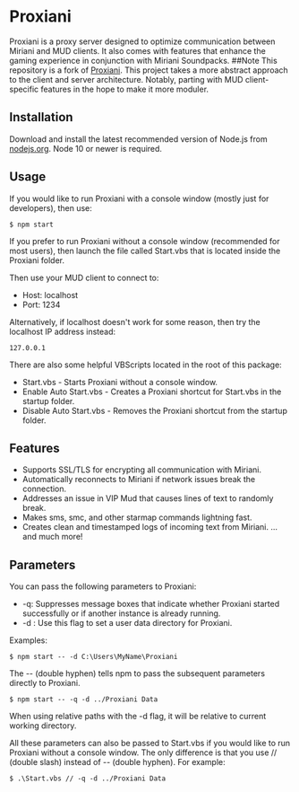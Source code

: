 # Proxiani
Proxiani is a proxy server designed to optimize communication between Miriani and MUD clients. It also comes with features that enhance the gaming experience in conjunction with Miriani Soundpacks.
##Note
This repository is a fork of [Proxiani](https://github.com/tms88/proxiani).
This project takes a more abstract approach to the client and server architecture. Notably, parting with  MUD client-specific features in the hope to make it more moduler.
## Installation
Download and install the latest recommended version of Node.js from [nodejs.org](https://nodejs.org/).
Node 10 or newer is required.

## Usage
If you would like to run Proxiani with a console window (mostly just for developers), then use:
```
$ npm start
```

If you prefer to run Proxiani without a console window (recommended for most users), then launch the file called Start.vbs that is located inside the Proxiani folder.

Then use your MUD client to connect to:
- Host: localhost
- Port: 1234

Alternatively, if localhost doesn't work for some reason, then try the localhost IP address instead:
```
127.0.0.1
```

There are also some helpful VBScripts located in the root of this package:
- Start.vbs - Starts Proxiani without a console window.
- Enable Auto Start.vbs - Creates a Proxiani shortcut for Start.vbs in the startup folder.
- Disable Auto Start.vbs - Removes the Proxiani shortcut from the startup folder.

## Features
- Supports SSL/TLS for encrypting all communication with Miriani.
- Automatically reconnects to Miriani if network issues break the connection.
- Addresses an issue in VIP Mud that causes lines of text to randomly break.
- Makes sms, smc, and other starmap commands lightning fast.
- Creates clean and timestamped logs of incoming text from Miriani.
... and much more!

## Parameters
You can pass the following parameters to Proxiani:

- -q: Suppresses message boxes that indicate whether Proxiani started successfully or if another instance is already running.
- -d <directory>: Use this flag to set a user data directory for Proxiani.

Examples:
```
$ npm start -- -d C:\Users\MyName\Proxiani
```

The -- (double hyphen) tells npm to pass the subsequent parameters directly to Proxiani.

```
$ npm start -- -q -d ../Proxiani Data
```

When using relative paths with the -d flag, it will be relative to current working directory.

All these parameters can also be passed to Start.vbs if you would like to run Proxiani without a console window. The only difference is that you use // (double slash) instead of -- (double hyphen). For example:
```
$ .\Start.vbs // -q -d ../Proxiani Data
```

